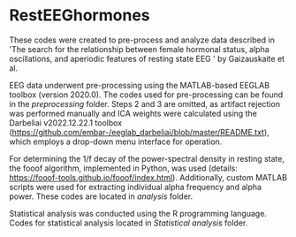 # RestEEGhormones
These codes were created to pre-process and analyze data described in 'The search for the relationship between female hormonal status, alpha oscillations, and aperiodic features of resting state EEG ' by Gaizauskaite et al.

EEG data underwent pre-processing using the MATLAB-based EEGLAB toolbox (version 2020.0). The codes used for pre-processing can be found in the *preprocessing* folder. Steps 2 and 3 are omitted, as artifact rejection was performed manually and ICA weights were calculated using the Darbeliai v2022.12.22.1 toolbox (https://github.com/embar-/eeglab_darbeliai/blob/master/README.txt), which employs a drop-down menu interface for operation.   


For determining the 1/f decay of the power-spectral density in resting state, the fooof algorithm, implemented in Python, was used (details: https://fooof-tools.github.io/fooof/index.html). Additionally, custom MATLAB scripts were used for extracting individual alpha frequency and alpha power. These codes are located in *analysis* folder. 

Statistical analysis was conducted using the R programming language. Codes for statistical analysis located in *Statistical analysis* folder.  

